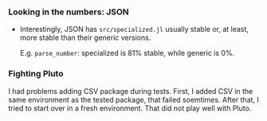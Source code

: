 ### Looking in the numbers: JSON

* Interestingly, JSON has `src/specialized.jl` usually stable or, at least,
  more stable than their generic versions. 
  
  E.g. `parse_number`: specialized is 81% stable, while generic is 0%.
  
### Fighting Pluto

I had problems adding CSV package during tests. First, I added CSV in the same environment as the tested package, that failed soemtimes. After that, I tried to start over in a fresh environment. That did not play well with Pluto.
